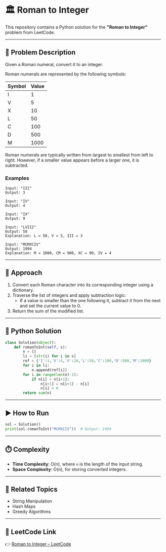 # 🏛️ Roman to Integer

This repository contains a Python solution for the **"Roman to Integer"** problem from LeetCode.

---

## 📘 Problem Description

Given a Roman numeral, convert it to an integer.

Roman numerals are represented by the following symbols:

| Symbol | Value |
|--------|-------|
| I      | 1     |
| V      | 5     |
| X      | 10    |
| L      | 50    |
| C      | 100   |
| D      | 500   |
| M      | 1000  |

Roman numerals are typically written from largest to smallest from left to right. However, if a smaller value appears before a larger one, it is subtracted.

### Examples

```
Input: "III"
Output: 3

Input: "IV"
Output: 4

Input: "IX"
Output: 9

Input: "LVIII"
Output: 58
Explanation: L = 50, V = 5, III = 3

Input: "MCMXCIV"
Output: 1994
Explanation: M = 1000, CM = 900, XC = 90, IV = 4
```

---

## 🚀 Approach

1. Convert each Roman character into its corresponding integer using a dictionary.
2. Traverse the list of integers and apply subtraction logic:
   - If a value is smaller than the one following it, subtract it from the next and set the current value to 0.
3. Return the sum of the modified list.

---

## 🧠 Python Solution

```python
class Solution(object):
    def romanToInt(self, s):
        n = []
        li = [str(i) for i in s]
        ref = {'I':1,'V':5,'X':10,'L':50,'C':100,'D':500,'M':1000}
        for i in li:
            n.append(ref[i])
        for i in range(len(n)-1):
            if n[i] < n[i+1]:
                n[i+1] = n[i+1] - n[i]
                n[i] = 0
        return sum(n)
```

---

## ▶️ How to Run

```python
sol = Solution()
print(sol.romanToInt("MCMXCIV"))  # Output: 1994
```

---

## ⏱️ Complexity

- **Time Complexity**: O(n), where `n` is the length of the input string.
- **Space Complexity**: O(n), for storing converted integers.

---

## 📎 Related Topics

- String Manipulation
- Hash Maps
- Greedy Algorithms

---

## 🔗 LeetCode Link

👉 [Roman to Integer – LeetCode](https://leetcode.com/problems/roman-to-integer/)
